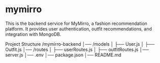 # mymirro
This is the backend service for MyMirro, a fashion recommendation platform. It provides user authentication, outfit recommendations, and integration with MongoDB.

Project Structure
/mymirro-backend
│── /models
│   ├── User.js
│   ├── Outfit.js
│── /routes
│   ├── userRoutes.js
│   ├── outfitRoutes.js
│── server.js
│── .env
│── package.json
│── README.md
